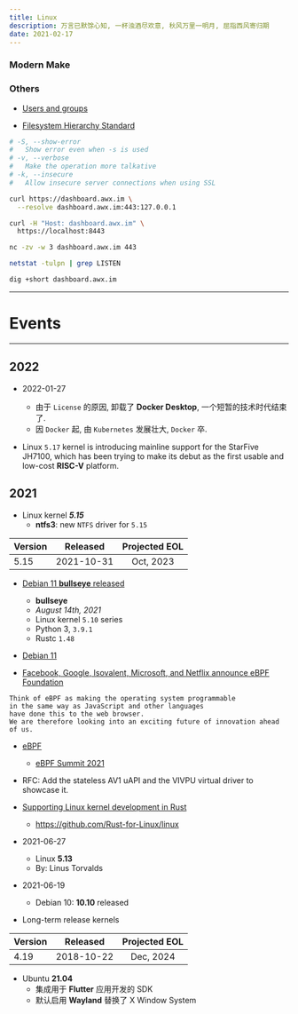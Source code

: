 ```yaml
---
title: Linux
description: 万言已默馀心知, 一杯浊酒尽欢意, 秋风万里一明月, 屈指西风寄归期
date: 2021-02-17
---
```


### Modern Make


### Others

* [Users and groups](https://wiki.archlinux.org/title/users_and_groups)

* [Filesystem Hierarchy Standard](https://en.wikipedia.org/wiki/Filesystem_Hierarchy_Standard)

```zsh
# -S, --show-error
#   Show error even when -s is used
# -v, --verbose
#   Make the operation more talkative
# -k, --insecure
#   Allow insecure server connections when using SSL

curl https://dashboard.awx.im \
  --resolve dashboard.awx.im:443:127.0.0.1

curl -H "Host: dashboard.awx.im" \
  https://localhost:8443
```

```zsh
nc -zv -w 3 dashboard.awx.im 443

netstat -tulpn | grep LISTEN

dig +short dashboard.awx.im
```

------------------

# Events

------------------

## 2022

* 2022-01-27
  - 由于 `License` 的原因, 卸载了 **Docker Desktop**, 一个短暂的技术时代结束了.
  - 因 `Docker` 起, 由 `Kubernetes` 发展壮大, `Docker` 卒.

* Linux `5.17` kernel is introducing mainline support for
  the StarFive JH7100, which has been trying to make its
  debut as the first usable and low-cost **RISC-V** platform.

## 2021

* Linux kernel ***5.15***
  - **ntfs3**: new `NTFS` driver for `5.15`

| Version |  Released  | Projected EOL |
| ------- |:----------:|:-------------:|
|  5.15   | 2021-10-31 |   Oct, 2023   |

* [Debian 11 **bullseye** released](https://www.debian.org/News/2021/20210814)
  - **bullseye**
  - *August 14th, 2021*
  - Linux kernel `5.10` series
  - Python 3, `3.9.1`
  - Rustc `1.48`

* [Debian 11](https://www.debian.org/releases/bullseye/releasenotes)

* [Facebook, Google, Isovalent, Microsoft, and Netflix announce eBPF Foundation](https://isovalent.com/blog/post/2021-08-ebpf-foundation-announcement)

```
Think of eBPF as making the operating system programmable
in the same way as JavaScript and other languages
have done this to the web browser.
We are therefore looking into an exciting future of innovation ahead of us.
```

* [eBPF](https://ebpf.io)
  - [eBPF Summit 2021](https://ebpf.io/summit-2021/)

* RFC: Add the stateless AV1 uAPI and the VIVPU virtual driver to showcase it.

* [Supporting Linux kernel development in Rust](https://lwn.net/Articles/829858/)
  - https://github.com/Rust-for-Linux/linux

* 2021-06-27
  - Linux **5.13**
  - By: Linus Torvalds

* 2021-06-19
  - Debian 10: **10.10** released

* Long-term release kernels

| Version |  Released  | Projected EOL |
| ------- |:----------:|:-------------:|
|  4.19   | 2018-10-22 |   Dec, 2024   |

* Ubuntu **21.04**
  - 集成用于 **Flutter** 应用开发的 SDK
  - 默认启用 **Wayland** 替换了 X Window System
